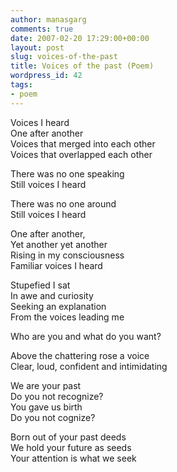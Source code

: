 ```yaml
---
author: manasgarg
comments: true
date: 2007-02-20 17:29:00+00:00
layout: post
slug: voices-of-the-past
title: Voices of the past (Poem)
wordpress_id: 42
tags:
- poem
---
```


Voices I heard  
One after another  
Voices that merged into each other  
Voices that overlapped each other

There was no one speaking  
Still voices I heard

There was no one around  
Still voices I heard

One after another,  
Yet another yet another  
Rising in my consciousness  
Familiar voices I heard

Stupefied I sat  
In awe and curiosity  
Seeking an explanation  
From the voices leading me

Who are you and what do you want?

Above the chattering rose a voice  
Clear, loud, confident and intimidating

We are your past  
Do you not recognize?  
You gave us birth  
Do you not cognize?

Born out of your past deeds  
We hold your future as seeds  
Your attention is what we seek
